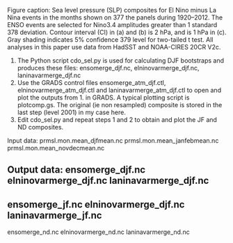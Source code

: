 Figure caption: Sea level pressure (SLP) composites for El Nino minus La Nina events in the months shown on
377 the panels during 1920–2012. The ENSO events are selected for Nino3.4 amplitudes greater than 1 standard
378 deviation. Contour interval (CI) in (a) and (b) is 2 hPa, and is 1 hPa in (c). Gray shading indicates 5% confidence
379 level for two-tailed t test. All analyses in this paper use data from HadSST and NOAA-CIRES 20CR V2c.

1. The Python script cdo_sel.py is used for calculating DJF bootstraps and produces these files: 
ensomerge_djf.nc, elninovarmerge_djf.nc, laninavarmerge_djf.nc
2. Use the GRADS control files ensomerge_atm_djf.ctl, elninovarmerge_atm_djf.ctl and laninavarmerge_atm_djf.ctl to open and 
plot the outputs from 1. in GRADS. A typical plotting script is plotcomp.gs. The original (ie non resampled) composite is stored 
in the last step (level 2001) in my case here.
3. Edit cdo_sel.py and repeat steps 1 and 2 to obtain and plot the JF and ND composites.

Input data:
prmsl.mon.mean_djfmean.nc
prmsl.mon.mean_janfebmean.nc
prmsl.mon.mean_novdecmean.nc

Output data:
ensomerge_djf.nc
elninovarmerge_djf.nc
laninavarmerge_djf.nc
-
ensomerge_jf.nc
elninovarmerge_djf.nc
laninavarmerge_jf.nc
-
ensomerge_nd.nc
elninovarmerge_nd.nc
laninavarmerge_nd.nc

